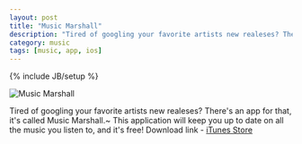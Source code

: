 ```yaml
---
layout: post
title: "Music Marshall"
description: "Tired of googling your favorite artists new realeses? There's an app for that!"
category: music
tags: [music, app, ios]
---
```

{% include JB/setup %}


![Music Marshall](http://f.cl.ly/items/3z0x3i043Z3d0B06062D/mm_m.png)

Tired of googling your favorite artists new realeses? There's an app for that, it's called Music Marshall.~ This application will keep you up to date on all the music you listen to, and it's free!
Download link - [iTunes Store](http://itunes.apple.com/us/app/music-marshall/id511204525?mt=8)
